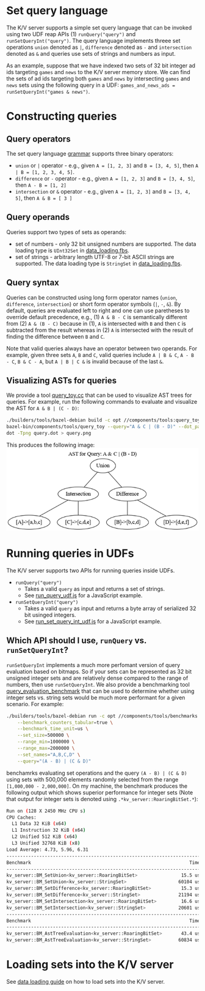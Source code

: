 # Set query language

The K/V server supports a simple set query language that can be invoked using two UDF reap APIs (1)
`runQuery("query")` and `runSetQueryInt("query")`. The query language implements threee set
operations `union` denoted as `|`, `difference` denoted as `-` and `intersection` denoted as `&` and
queries use sets of strings and numbers as input.

As an example, suppose that we have indexed two sets of 32 bit integer ad ids targeting `games` and
`news` to the K/V server memory store. We can find the sets of ad ids targeting both `games` and
`news` by intersecting `games` and `news` sets using the following query in a UDF:
`games_and_news_ads = runSetQueryInt("games & news")`.

# Constructing queries

## Query operators

The set query language [grammar](/components/query/parser.yy) supports three binary operators:

-   `union` or `|` operator - e.g., given `A = [1, 2, 3]` and `B = [3, 4, 5]`, then
    `A | B = [1, 2, 3, 4, 5]`.
-   `difference` or `-` operator - e.g., given `A = [1, 2, 3]` and `B = [3, 4, 5]`, then
    `A - B = [1, 2]`
-   `intersection` or `&` operator - e.g., given `A = [1, 2, 3]` and `B = [3, 4, 5]`, then
    `A & B = [ 3 ]`

## Query operands

Queries support two types of sets as operands:

-   set of numbers - only 32 bit unsigned numbers are supported. The data loading type is
    `UInt32Set` in [data_loading.fbs](/public/data_loading/data_loading.fbs).
-   set of strings - arbitrary length UTF-8 or 7-bit ASCII strings are supported. The data loading
    type is `StringSet` in [data_loading.fbs](/public/data_loading/data_loading.fbs).

## Query syntax

Queries can be constructed using long form operator names (`union`, `difference`, `intersection`) or
short form operator symbols (`|`, `-`, `&`). By default, queries are evaluated left to right and one
can use paretheses to override default precedence, e.g., (1) `A & B - C` is semantically different
from (2) `A & (B - C)` because in (1), `A` is intersected with `B` and then `C` is subtracted from
the result whereas in (2) `A` is intersected with the result of finding the difference between `B`
and `C`.

Note that valid queries always have an operator between two operands. For example, given three sets
`A`, `B` and `C`, valid queries include `A | B & C`, `A - B - C`, `B & C - A`, but `A | B | C &` is
invalid because of the last `&`.

## Visualizing ASTs for queries

We provide a tool [query_toy.cc](/components/tools/query_toy.cc) that can be used to visualize AST
trees for queries. For example, run the following commands to evaluate and visualize the AST for
`A & B | (C - D)`:

```bash
./builders/tools/bazel-debian build -c opt //components/tools:query_toy &&
bazel-bin/components/tools/query_toy --query="A & C | (B - D)" --dot_path="$PWD/query.dot" &&
dot -Tpng query.dot > query.png
```

This produces the following image: ![query visualization image](assets/query_visualization.png)

# Running queries in UDFs

The K/V server supports two APIs for running queries inside UDFs.

-   `runQuery("query")`
    -   Takes a valid `query` as input and returns a set of strings.
    -   See [run_query_udf.js](/tools/udf/sample_udf/run_query_udf.js) for a JavaScript example.
-   `runSetQueryInt("query")`
    -   Takes a valid `query` as input and returns a byte array of serialized 32 bit usinged
        integers.
    -   See [run_set_query_int_udf.js](/tools/udf/sample_udf/run_set_query_int_udf.js) for a
        JavaScript example.

## Which API should I use, `runQuery` vs. `runSetQueryInt`?

`runSetQueryInt` implements a much more perfomant version of query evaluation based on bitmaps. So
if your sets can be represented as 32 bit unsigned integer sets and are relatively dense compared to
the range of numbers, then use `runSetQueryInt`. We also provide a benchmarking tool
[query_evaluation_benchmark](/components/tools/benchmarks/query_evaluation_benchmark.cc) that can be
used to determine whether using integer sets vs. string sets would be much more performant for a
given scenario. For example:

```bash
./builders/tools/bazel-debian run -c opt //components/tools/benchmarks:query_evaluation_benchmark -- \
    --benchmark_counters_tabular=true \
    --benchmark_time_unit=us \
    --set_size=500000 \
    --range_min=1000000 \
    --range_max=2000000 \
    --set_names="A,B,C,D" \
    --query="(A - B) | (C & D)"
```

benchamrks evaluating set operations and the query `(A - B) | (C & D)` using sets with 500,000
elements randomly selected from the range `[1,000,000 - 2,000,000]`. On my machine, the benchmark
produces the following output which shows superior performance for integer sets (Note that output
for integer sets is denoted using `.*kv_server::RoaringBitSet.*`):

```bash
Run on (128 X 2450 MHz CPU s)
CPU Caches:
  L1 Data 32 KiB (x64)
  L1 Instruction 32 KiB (x64)
  L2 Unified 512 KiB (x64)
  L3 Unified 32768 KiB (x8)
Load Average: 4.73, 5.96, 6.31
---------------------------------------------------------------------------------------------------------------
Benchmark                                                          Time             CPU   Iterations      Ops/s
---------------------------------------------------------------------------------------------------------------
kv_server::BM_SetUnion<kv_server::RoaringBitSet>                15.5 us         15.5 us        45888 64.4784k/s
kv_server::BM_SetUnion<kv_server::StringSet>                   60104 us        60104 us           10  16.6378/s
kv_server::BM_SetDifference<kv_server::RoaringBitSet>           15.3 us         15.3 us        43768 65.4571k/s
kv_server::BM_SetDifference<kv_server::StringSet>              21194 us        21192 us           32  47.1883/s
kv_server::BM_SetIntersection<kv_server::RoaringBitSet>         16.6 us         16.6 us        43286 60.1952k/s
kv_server::BM_SetIntersection<kv_server::StringSet>            20601 us        20599 us           32  48.5452/s
-----------------------------------------------------------------------------------------------------------------
Benchmark                                                          Time             CPU   Iterations QueryEvals/s
-----------------------------------------------------------------------------------------------------------------
kv_server::BM_AstTreeEvaluation<kv_server::RoaringBitSet>       43.4 us         43.4 us        15977   23.0672k/s
kv_server::BM_AstTreeEvaluation<kv_server::StringSet>          60834 us        60826 us           10    16.4404/s
```

# Loading sets into the K/V server

See [data loading guide](data_loading/loading_data.md) on how to load sets into the K/V server.
